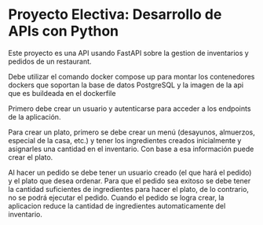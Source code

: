 # Proyecto Electiva: Desarrollo de APIs con Python

Este proyecto es una API usando FastAPI sobre la gestion de inventarios y pedidos de un restaurant.

Debe utilizar el comando docker compose up para montar los contenedores dockers que soportan la base de datos PostgreSQL y la imagen de la api que es buildeada en el dockerfile

Primero debe crear un usuario y autenticarse para acceder a los endpoints de la aplicación.

Para crear un plato, primero se debe crear un menú (desayunos, almuerzos, especial de la casa, etc.) y tener los ingredientes creados inicialmente y asignarles una cantidad en el inventario.
Con base a esa información puede crear el plato.

Al hacer un pedido se debe tener un usuario creado (el que hará el pedido) y el plato que desea ordenar.
Para que el pedido sea exitoso se debe tener la cantidad suficientes de ingredientes para hacer el plato, de lo contrario, no se podrá ejecutar el pedido.
Cuando el pedido se logra crear, la aplicacion reduce la cantidad de ingredientes automaticamente del inventario.

